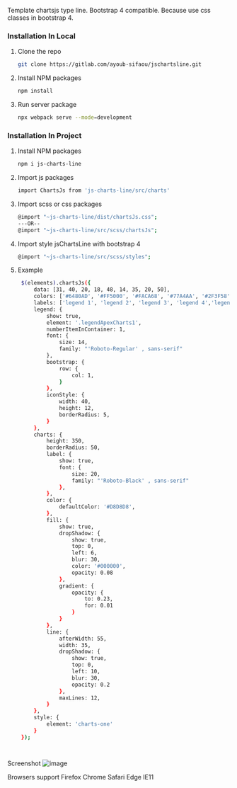 Template chartsjs type line.
Bootstrap 4 compatible. Because use css classes in bootstrap 4.

### Installation In Local

1. Clone the repo
   ```sh
   git clone https://gitlab.com/ayoub-sifaou/jschartsline.git
   ```
2. Install NPM packages
   ```sh
   npm install
   ```

3. Run server package
   ```sh
   npx webpack serve --mode=development
   ```  

### Installation In Project 

1. Install NPM packages
   ```sh
   npm i js-charts-line
   ```

2. Import js packages
   ```sh
   import ChartsJs from 'js-charts-line/src/charts'
   ```

3. Import scss or css packages
   ```sh
   @import "~js-charts-line/dist/chartsJs.css";
   ---OR--
   @import "~js-charts-line/src/scss/chartsJs";
   ```

3. Import style jsChartsLine with bootstrap 4
   ```sh
   @import "~js-charts-line/src/scss/styles";
   ```

4. Example 
   ```sh
    $(elements).chartsJs({
        data: [31, 40, 20, 18, 48, 14, 35, 20, 50],
        colors: ['#6480AD', '#FF5000', '#FACA68', '#77A4AA', '#2F3F58', '#6480AD', '#FF5000', '#FACA68', '#6480AD'],
        labels: ['legend 1', 'legend 2', 'legend 3', 'legend 4','legend 5', 'legend 6', 'legend 7', 'legend 8','legend 9'],
        legend: {
            show: true,
            element: '.legendApexCharts1',
            numberItemInContainer: 1,
            font: {
                size: 14,
                family: "'Roboto-Regular' , sans-serif"
            },
            bootstrap: {
                row: {
                    col: 1,
                }
            },
            iconStyle: {
                width: 40,
                height: 12,
                borderRadius: 5,
            }
        },
        charts: {
            height: 350,
            borderRadius: 50,
            label: {
                show: true,
                font: {
                    size: 20,
                    family: "'Roboto-Black' , sans-serif"
                },
            },
            color: {
                defaultColor: '#D8D8D8',
            },
            fill: {
                show: true,
                dropShadow: {
                    show: true,
                    top: 0,
                    left: 6,
                    blur: 30,
                    color: '#000000',
                    opacity: 0.08
                },
                gradient: {
                    opacity: {
                        to: 0.23,
                        for: 0.01
                    }
                }
            },
            line: {
                afterWidth: 55,
                width: 35,
                dropShadow: {
                    show: true,
                    top: 0,
                    left: 10,
                    blur: 30,
                    opacity: 0.2
                },
                maxLines: 12,
            }
        },
        style: {
            element: 'charts-one'
        }
    });

   


Screenshot
![image](https://user-images.githubusercontent.com/71824216/136416460-8b521bbe-0bc3-4b7a-ab05-d36c185f03d7.png)


Browsers support
Firefox	
Chrome
Safari
Edge
IE11
